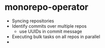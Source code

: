 # monorepo-operator

 - Syncing repositories
 - Identify commits over multiple repos
    - use UUIDs in commit message
 - Executing bulk tasks on all repos in parallel
 -
